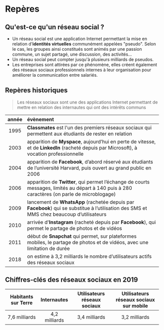 # Repères 

## Qu'est-ce qu'un réseau social ?

- Un réseau social est une application Internet permettant la mise en relation d'__identités virtuelles__ communément appelées "pseudo". Selon le cas, les groupes ainsi constitués sont animés par une passion commune, un sujet partagé, une discussion, des activités...
- Un réseau social peut compter jusqu'à plusieurs milliards de pseudos.
- Les entreprises sont attirées par ce phénomène, elles créent également des réseaux sociaux professionnels internes à leur organisation pour améliorer la communication entre salariés.


## Repères historiques

> Les réseaux sociaux sont une des applications Internet permettant de mettre en relation des internautes qui ont des intérêts communs

| année | évènement                                                                                                                                    |
|:-----:|:---------------------------------------------------------------------------------------------------------------------------------------------|
| 1995  | **Classmates** est l'un des premiers réseaux sociaux qui permettent aux étudiants de rester en relation                                      |
| 2003  | apparition de **Myspace**, aujourd’hui en perte de vitesse, et de **LinkedIn** (racheté depuis par Microsoft), à vocation professionnelle    |
| 2004  | apparition de **Facebook**, d’abord réservé aux étudiants de l’université Harvard, puis ouvert au grand public en 2006                       |
| 2006  | apparition de **Twitter**, qui permet l’échange de courts messages, limités au départ à 140 puis à 280 caractères (on parle de microblogage) |
| 2009  | lancement de  **WhatsApp** (rachetée depuis par **Facebook**) qui se substitue à l’utilisation des SMS et MMS chez beaucoup d’utilisateurs   |
| 2010  | arrivée d'**Instagram** (racheté depuis par **Facebook**), qui permet le partage de photos et de vidéos                                      |
| 2011  | début de **Snapchat** qui permet, sur plateformes mobiles, le partage de photos et de vidéos, avec une limitation de durée                   |
| 2018  | on estime à 3,2 milliards le nombre d’utilisateurs actifs des réseaux sociaux                                                                |


## Chiffres-clés des réseaux sociaux en 2019

| Habitants sur Terre |  Internautes  | Utilisateurs réseaux sociaux | Utilisateurs réseaux sociaux sur mobile |
|:-------------------:|:-------------:|:----------------------------:|:---------------------------------------:|
|    7,6 milliards    | 4,2 milliards |        3,4 milliards         |              3,2 milliards              |

